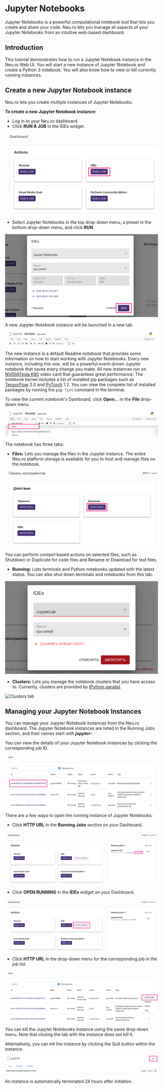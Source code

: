 # Jupyter Notebooks

Jupyter Notebooks is a powerful computational notebook tool that lets you create and share your code. Neu.ro lets you manage all aspects of your Jupyter Notebooks from an intuitive web-based dashboard.

## Introduction

This tutorial demonstrates how to run a Jupyter Notebook instance in the Neu.ro Web UI. You will start a new instance of Jupyter Notebook and create a Python 3 notebook. You will also know how to view or kill currently running instances.

## Create a new Jupyter Notebook instance

Neu.ro lets you create multiple instances of Jupyter Notebooks.

**To create a new Jupyter Notebook instance:**

* Log in to your Neu.ro dashboard.
* Click **RUN A JOB** in the IDEs widget.

![](<../../.gitbook/assets/image (247).png>)

* Select Jupyter Notebooks in the top drop-down menu, a preset in the bottom drop-down menu, and click **RUN**.

![](<../../.gitbook/assets/image (239).png>)

A new Jupyter Notebook instance will be launched in a new tab.

![](<../../.gitbook/assets/zobrazhennya (28) (1).png>)

The new instance is a default Readme notebook that provides some information on how to start working with Jupyter Notebooks. Every new instance, including this one, will be a powerful event-driven Jupyter notebook that saves every change you make. All new instances run on [NVIDIA](https://www.nvidia.com/en-gb/data-center/tesla-k80/)[Tesla K80](https://www.nvidia.com/en-gb/data-center/tesla-k80/) video card that guarantees great performance. The notebook kernel includes a list of installed pip packages such as [TensorFlow](https://www.tensorflow.org) 2.0 and [PyTorch](https://pytorch.org) 1.2. You can view the complete list of installed packages by running the `pip list` command in the terminal.

To view the current notebook's Dashboard, click **Open...** in the **File** drop-down menu.

![](<../../.gitbook/assets/image (16).png>)

The notebook has three tabs:

* **Files:** Lets you manage the files in the Jupyter instance. The entire Neu.ro platform storage is available for you to host and manage files on the notebook.

![Files tab](<../../.gitbook/assets/image (34).png>)

You can perform context-based actions on selected files, such as Shutdown or Duplicate for code files and Rename or Download for text files.

* **Running:** Lists terminals and Python notebooks updated with the latest status. You can also shut down terminals and notebooks from this tab.

![Running tab](<../../.gitbook/assets/image (47).png>)

* **Clusters:** Lets you manage the notebook clusters that you have access to. Currently, clusters are provided by [IPython parallel](https://github.com/ipython/ipyparallel).

![Clusters tab](../../.gitbook/assets/Jupyter\_Clusters.jpg)

## Managing your Jupyter Notebook Instances

You can manage your Jupyter Notebook instances from the Neu.ro dashboard. The Jupyter Notebook instances are listed in the Running Jobs section, and their names start with _**jupyter-**_.&#x20;

You can view the details of your Jupyter Notebook instances by clicking the corresponding job ID.

![](<../../.gitbook/assets/image (205).png>)

There are a few ways to open the running instance of Jupyter Notebooks:

* Click **HTTP URL** in the **Running Jobs** section on your Dashboard.

![](<../../.gitbook/assets/image (255).png>)

* Click **OPEN RUNNING** in the **IDEs** widget on your Dashboard.

![](<../../.gitbook/assets/image (248).png>)

* Click **HTTP URL** in the drop-down menu for the corresponding job in the job list.

![](<../../.gitbook/assets/image (204).png>)

You can kill the Jupyter Notebooks instance using the same drop-down menu. Note that closing the tab with the instance does not kill it.

Alternatively, you can kill the instance by clicking the Quit button within the instance.

![](<../../.gitbook/assets/image (20) (1).png>)

An instance is automatically terminated 24 hours after initiation.
